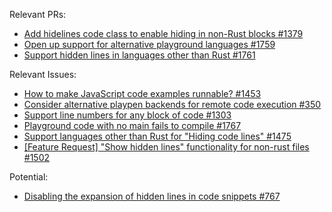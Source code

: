Relevant PRs:
- [Add hidelines code class to enable hiding in non-Rust blocks #1379 ](https://github.com/rust-lang/mdBook/pull/1379)
- [Open up support for alternative playground languages #1759](https://github.com/rust-lang/mdBook/pull/1759)
- [Support hidden lines in languages other than Rust #1761](https://github.com/rust-lang/mdBook/pull/1761)

Relevant Issues:
- [How to make JavaScript code examples runnable? #1453](https://github.com/rust-lang/mdBook/issues/1453)
- [Consider alternative playpen backends for remote code execution #350](https://github.com/rust-lang/mdBook/issues/350)
- [Support line numbers for any block of code #1303](https://github.com/rust-lang/mdBook/issues/1303)
- [Playground code with no main fails to compile #1767](https://github.com/rust-lang/mdBook/issues/1767)
- [Support languages other than Rust for "Hiding code lines" #1475](https://github.com/rust-lang/mdBook/issues/1475)
- [[Feature Request] "Show hidden lines" functionality for non-rust files #1502](https://github.com/rust-lang/mdBook/issues/1502)


Potential:
- [Disabling the expansion of hidden lines in code snippets #767](https://github.com/rust-lang/mdBook/issues/767)
